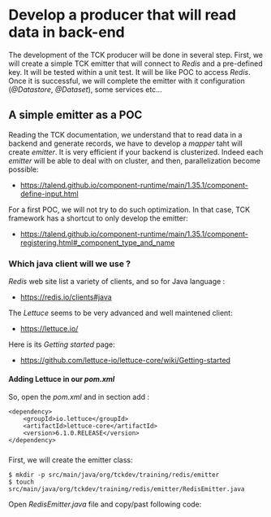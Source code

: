 # Develop a producer that will read data in back-end
The development of the TCK producer will be done in several step. First, we will create a simple TCK emitter that will connect to _Redis_ and a pre-defined key. It will be tested within a unit test. It will be like POC to access _Redis_. Once it is successful, we will complete the emitter with it configuration (_@Datastore_, _@Dataset_), some services etc...

## A simple emitter as a POC
Reading the TCK documentation, we understand that to read data in a backend and generate records, we have to develop a _mapper_ taht will create _emitter_. It is very efficient if your backend is clusterized. Indeed each _emitter_ will be able to deal with on cluster, and then, parallelization become possible:
- https://talend.github.io/component-runtime/main/1.35.1/component-define-input.html

For a first POC, we will not try to do such optimization. In that case, TCK framework has a shortcut to only develop the emitter:
- https://talend.github.io/component-runtime/main/1.35.1/component-registering.html#_component_type_and_name

### Which java client will we use ?
_Redis_ web site list a variety of clients, and so for Java language :
- https://redis.io/clients#java

The _Lettuce_ seems to be very advanced and well maintened client:
- https://lettuce.io/

Here is its _Getting started_ page:
- https://github.com/lettuce-io/lettuce-core/wiki/Getting-started

#### Adding Lettuce in our _pom.xml_
So, open the _pom.xml_ and in _<dependencies>_ section add :
```
<dependency>
    <groupId>io.lettuce</groupId>
    <artifactId>lettuce-core</artifactId>
    <version>6.1.0.RELEASE</version>
</dependency>
```

###
First, we will create the emitter class:
```
$ mkdir -p src/main/java/org/tckdev/training/redis/emitter
$ touch src/main/java/org/tckdev/training/redis/emitter/RedisEmitter.java
```
Open _RedisEmitter.java_ file and copy/past following code:
